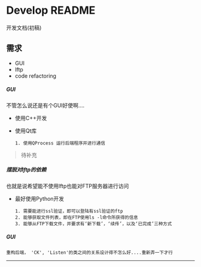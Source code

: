 ﻿Develop README
==============

   开发文档(初稿)

## 需求

   * GUI
   * lftp
   * code refactoring

##### GUI

   不管怎么说还是有个GUI好使啊....

   * 使用C++开发
   * 使用Qt库


         1. 使用QProcess 运行后端程序并进行通信

> 待补充

##### 摆脱对lftp的依赖

   也就是说希望能不使用lftp也能对FTP服务器进行访问

   * 最好使用Python开发


   
         1. 需要能进行ssl验证，即可以登陆有ssl验证的ftp
         2. 能够获取文件列表，即在FTP使用ls -l命令所获得的信息
         3. 能够从FTP下载文件，并要求有‘新下载’，‘续传’，以及‘已完成’三种方式

##### GUI

    重构后端， 'CK', 'Listen'的类之间的关系设计得不怎么好....重新弄一下才行

------------------